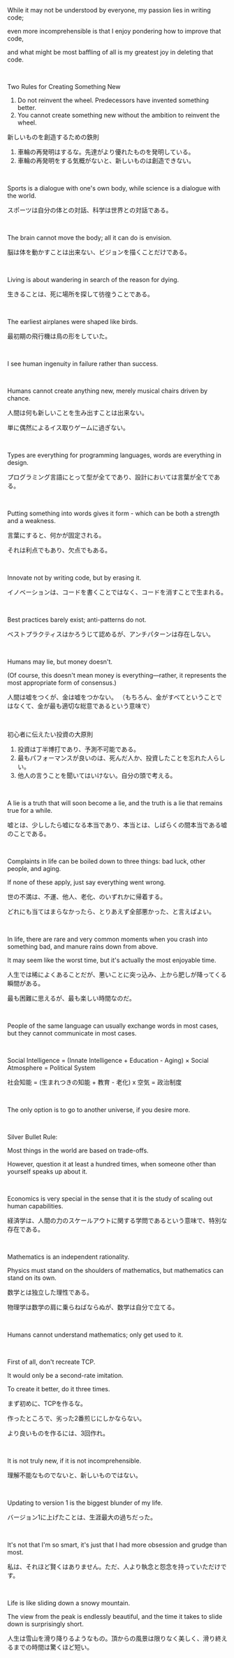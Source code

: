 While it may not be understood by everyone, my passion lies in writing code;

even more incomprehensible is that I enjoy pondering how to improve that code, 

and what might be most baffling of all is my greatest joy in deleting that code.

<br/>

Two Rules for Creating Something New

1. Do not reinvent the wheel. Predecessors have invented something better.
1. You cannot create something new without the ambition to reinvent the wheel.

新しいものを創造するための鉄則
1. 車輪の再発明はするな。先達がより優れたものを発明している。
2. 車輪の再発明をする気概がないと、新しいものは創造できない。

<br/>

Sports is a dialogue with one's own body, while science is a dialogue with the world.

スポーツは自分の体との対話、科学は世界との対話である。

<br/>

The brain cannot move the body; all it can do is envision.

脳は体を動かすことは出来ない、ビジョンを描くことだけである。

<br/>

Living is about wandering in search of the reason for dying.

生きることは、死に場所を探して彷徨うことである。

<br/>

The earliest airplanes were shaped like birds.

最初期の飛行機は鳥の形をしていた。

<br/>

I see human ingenuity in failure rather than success.

<br/>

Humans cannot create anything new, merely musical chairs driven by chance.

人間は何も新しいことを生み出すことは出来ない。

単に偶然によるイス取りゲームに過ぎない。

<br/>

Types are everything for programming languages, words are everything in design.

プログラミング言語にとって型が全てであり、設計においては言葉が全てである。

<br/>

Putting something into words gives it form - which can be both a strength and a weakness.

言葉にすると、何かが固定される。

それは利点でもあり、欠点でもある。

<br/>

Innovate not by writing code, but by erasing it.

イノベーションは、コードを書くことではなく、コードを消すことで生まれる。

<br/>

Best practices barely exist; anti-patterns do not.

ベストプラクティスはかろうじて認めるが、アンチパターンは存在しない。

<br/>

Humans may lie, but money doesn't.

 (Of course, this doesn't mean money is everything—rather, it represents the most appropriate form of consensus.)

人間は嘘をつくが、金は嘘をつかない。
（もちろん、金がすべてということではなくて、金が最も適切な総意であるという意味で）

<br/>

初心者に伝えたい投資の大原則

1. 投資は丁半博打であり、予測不可能である。
2. 最もパフォーマンスが良いのは、死んだ人か、投資したことを忘れた人らしい。
3. 他人の言うことを聞いてはいけない。自分の頭で考える。

<br/>

A lie is a truth that will soon become a lie, and the truth is a lie that remains true for a while.

嘘とは、少ししたら嘘になる本当であり、本当とは、しばらくの間本当である嘘のことである。

<br/>

Complaints in life can be boiled down to three things: bad luck, other people, and aging.

If none of these apply, just say everything went wrong.

世の不満は、不運、他人、老化、のいずれかに帰着する。

どれにも当てはまらなかったら、とりあえず全部悪かった、と言えばよい。

<br/>

In life, there are rare and very common moments when you crash into something bad, and manure rains down from above.

It may seem like the worst time, but it's actually the most enjoyable time.

人生では稀によくあることだが、悪いことに突っ込み、上から肥しが降ってくる瞬間がある。

最も困難に思えるが、最も楽しい時間なのだ。

<br/>

People of the same language can usually exchange words in most cases, but they cannot communicate in most cases.

<br/>

Social Intelligence = (Innate Intelligence + Education - Aging) × Social Atmosphere = Political System

社会知能 = (生まれつきの知能 + 教育 - 老化) x 空気 = 政治制度

<br/>

The only option is to go to another universe, if you desire more.

<br/>

Silver Bullet Rule:

Most things in the world are based on trade-offs.

However, question it at least a hundred times, when someone other than yourself speaks up about it.

<br/>

Economics is very special in the sense that it is the study of scaling out human capabilities.

経済学は、人間の力のスケールアウトに関する学問であるという意味で、特別な存在である。

<br/>

Mathematics is an independent rationality.

Physics must stand on the shoulders of mathematics, but mathematics can stand on its own.

数学とは独立した理性である。

物理学は数学の肩に乗らねばならぬが、数学は自分で立てる。

<br/>

Humans cannot understand mathematics; only get used to it.

<br/>

First of all, don't recreate TCP.

It would only be a second-rate imitation.

To create it better, do it three times.

まず初めに、TCPを作るな。

作ったところで、劣った2番煎じにしかならない。

より良いものを作るには、3回作れ。

<br/>

It is not truly new, if it is not incomprehensible.

理解不能なものでないと、新しいものではない。

<br/>

Updating to version 1 is the biggest blunder of my life.

バージョン1に上げたことは、生涯最大の過ちだった。

<br/>

It's not that I'm so smart, it's just that I had more obsession and grudge than most.

私は、それほど賢くはありません。ただ、人より執念と怨念を持っていただけです。

<br/>

Life is like sliding down a snowy mountain.

The view from the peak is endlessly beautiful, and the time it takes to slide down is surprisingly short.

人生は雪山を滑り降りるようなもの。頂からの風景は限りなく美しく、滑り終えるまでの時間は驚くほど短い。
